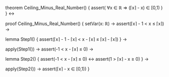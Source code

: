 theorem Ceiling_Minus_Real_Number() {
  assert(
    ∀x ∈ ℝ ⇒ (⌈x⌉ - x) ∈ [0,1)
  )
} ↔

proof Ceiling_Minus_Real_Number() {
  setVar(x: ℝ) →
  assert(⌈x⌉ - 1 < x ≤ ⌈x⌉) →
  
  lemma Step1() {
    assert(⌈x⌉ - 1 - ⌈x⌉ < x - ⌈x⌉ ≤ ⌈x⌉ - ⌈x⌉)
  } →
  
  apply(Step1()) →
  assert(-1 < x - ⌈x⌉ ≤ 0) →
  
  lemma Step2() {
    assert(-1 < x - ⌈x⌉ ≤ 0) ↔
    assert(1 > ⌈x⌉ - x ≥ 0)
  } →
  
  apply(Step2()) →
  assert(⌈x⌉ - x ∈ [0,1))
}